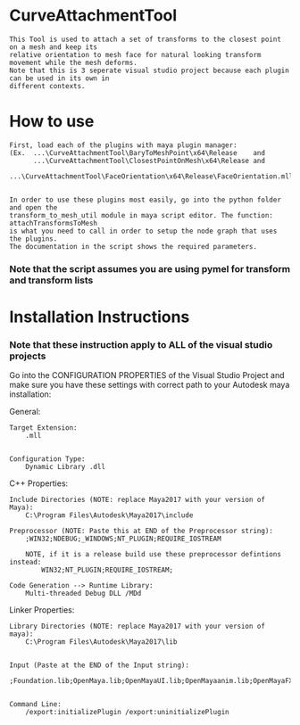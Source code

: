# CurveAttachmentTool
	This Tool is used to attach a set of transforms to the closest point on a mesh and keep its
	relative orientation to mesh face for natural looking transform movement while the mesh deforms.
	Note that this is 3 seperate visual studio project because each plugin can be used in its own in
	different contexts.


# How to use
	First, load each of the plugins with maya plugin manager:
	(Ex.  ...\CurveAttachmentTool\BaryToMeshPoint\x64\Release    and 
	      ...\CurveAttachmentTool\ClosestPointOnMesh\x64\Release and 
	      ...\CurveAttachmentTool\FaceOrientation\x64\Release\FaceOrientation.mll)

	
	In order to use these plugins most easily, go into the python folder and open the
	transform_to_mesh_util module in maya script editor. The function: attachTransformsToMesh
	is what you need to call in order to setup the node graph that uses the plugins. 
	The documentation in the script shows the required parameters.

### Note that the script assumes you are using pymel for transform and transform lists

# Installation Instructions

### Note that these instruction apply to ALL of the visual studio projects

Go into the CONFIGURATION PROPERTIES of the Visual Studio Project
and make sure you have these settings with correct path to your
Autodesk maya installation:


General:

	Target Extension:
		.mll


	Configuration Type:
		Dynamic Library .dll


C++ Properties:

	Include Directories (NOTE: replace Maya2017 with your version of Maya):
		C:\Program Files\Autodesk\Maya2017\include

	Preprocessor (NOTE: Paste this at END of the Preprocessor string):
		;WIN32;NDEBUG;_WINDOWS;NT_PLUGIN;REQUIRE_IOSTREAM

		NOTE, if it is a release build use these preprocessor defintions instead: 
			WIN32;NT_PLUGIN;REQUIRE_IOSTREAM;

	Code Generation --> Runtime Library:
		Multi-threaded Debug DLL /MDd



Linker Properties:

	Library Directories (NOTE: replace Maya2017 with your version of maya):
		C:\Program Files\Autodesk\Maya2017\lib


	Input (Paste at the END of the Input string):
		;Foundation.lib;OpenMaya.lib;OpenMayaUI.lib;OpenMayaanim.lib;OpenMayaFX.lib;OpenMayaRender.lib;Image.lib;opengl32.lib;glu32.lib;


	Command Line:
		/export:initializePlugin /export:uninitializePlugin
